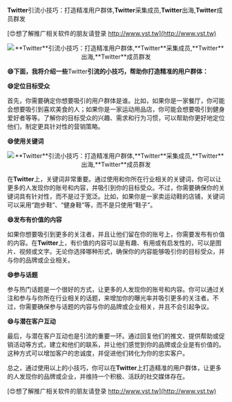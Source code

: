**Twitter**引流小技巧：打造精准用户群体,**Twitter**采集成员,**Twitter**出海,**Twitter**成员群发

[😍想了解推广相关软件的朋友请登录 http://www.vst.tw](http://www.vst.tw)

 <center><img src="https://vst.tw/MP4/tuiguang/png/1.png" alt="**Twitter**引流小技巧：打造精准用户群体,**Twitter**采集成员,**Twitter**出海,**Twitter**成员群发"></center>

**😄下面，我将介绍一些**Twitter**引流的小技巧，帮助你打造精准的用户群体：**

**😄定位目标受众**

首先，你需要确定你想要吸引的用户群体是谁。比如，如果你是一家餐厅，你可能会想要吸引到喜欢美食的人；如果你是一家运动用品店，你可能会想要吸引到健身爱好者等等。了解你的目标受众的兴趣、需求和行为习惯，可以帮助你更好地定位他们，制定更具针对性的营销策略。

**😄使用关键词**

 <center><img src="https://vst.tw/MP4/tuiguang/png/5.png" alt="**Twitter**引流小技巧：打造精准用户群体,**Twitter**采集成员,**Twitter**出海,**Twitter**成员群发"></center>

在**Twitter**上，关键词非常重要。通过使用和你所在行业相关的关键词，你可以让更多的人发现你的账号和内容，并吸引到你的目标受众。不过，你需要确保你的关键词具有针对性，而不是过于宽泛。比如，如果你是一家卖运动鞋的店铺，关键词可以采用“跑步鞋”、“健身鞋”等，而不是只使用“鞋子”。

**😄发布有价值的内容**

如果你想要吸引到更多的关注者，并且让他们留在你的账号上，你需要发布有价值的内容。在**Twitter**上，有价值的内容可以是有趣、有用或有启发性的，可以是图片、视频或文字。无论你选择哪种形式，确保你的内容能够吸引你的目标受众，并与你的品牌或企业相关。

**😄参与话题**

参与热门话题是一个很好的方式，让更多的人发现你的账号和内容。你可以通过关注和参与与你所在行业相关的话题，来增加你的曝光率并吸引更多的关注者。不过，你需要确保参与话题的内容与你的品牌或企业相关，并且不会引起争议。

**😄与潜在客户互动**

最后，与潜在客户互动也是引流的重要一环。通过回复他们的推文、提供帮助或促销活动等方式，建立和他们的联系，并让他们感觉到你的品牌或企业是有价值的。这种方式可以增加客户的忠诚度，并促进他们转化为你的忠实客户。

总之，通过使用以上的小技巧，你可以在**Twitter**上打造精准的用户群体，让更多的人发现你的品牌或企业，并维持一个积极、活跃的社交媒体存在。

[😍想了解推广相关软件的朋友请登录 http://www.vst.tw](http://www.vst.tw)



